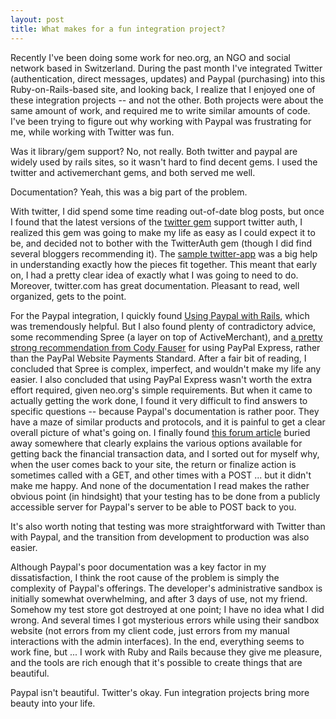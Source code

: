 ```yaml
---
layout: post
title: What makes for a fun integration project?
---
```


Recently I've been doing some work for neo.org, an NGO and social network based in Switzerland. During the past month I've integrated Twitter (authentication, direct messages, updates) and Paypal (purchasing) into this Ruby-on-Rails-based site, and looking back, I realize that I enjoyed one of these integration projects -- and not the other. Both projects were about the same amount of work, and required me to write similar amounts of code. I've been trying to figure out why working with Paypal was frustrating for me, while working with Twitter was fun.

Was it library/gem support? No, not really. Both twitter and paypal are widely used by rails sites, so it wasn't hard to find decent gems. I used the twitter and activemerchant gems, and both served me well.

Documentation? Yeah, this was a big part of the problem.

With twitter, I did spend some time reading out-of-date blog posts, but once I found that the latest versions of the [twitter gem](http://github.com/jnunemaker/twitter) support twitter auth, I realized this gem was going to make my life as easy as I could expect it to be, and decided not to bother with the TwitterAuth gem (though I did find several bloggers recommending it). The [sample twitter-app](http://github.com/jnunemaker/twitter-app/) was a big help in understanding exactly how the pieces fit together. This meant that early on, I had a pretty clear idea of exactly what I was going to need to do. Moreover, twitter.com has great documentation. Pleasant to read, well organized, gets to the point.

For the Paypal integration, I quickly found [Using Paypal with Rails](http://www.fortytwo.gr/blog/14/Using-Paypal-with-Rails), which was tremendously helpful. But I also found plenty of contradictory advice, some recommending Spree (a layer on top of ActiveMerchant), and [a pretty strong recommendation from Cody Fauser](http://www.codyfauser.com/2008/1/17/paypal-express-payments-with-activemerchant) for using PayPal Express, rather than the PayPal Website Payments Standard. After a fair bit of reading, I concluded that Spree is complex, imperfect, and wouldn't make my life any easier. I also concluded that using PayPal Express wasn't worth the extra effort required, given neo.org's simple requirements. But when it came to actually getting the work done, I found it very difficult to find answers to specific questions -- because Paypal's documentation is rather poor. They have a maze of similar products and protocols, and it is painful to get a clear overall picture of what's going on. I finally found [this forum article](http://www.pdncommunity.com/pdn/board/message?board.id=basicpayments&message.id=368) buried away somewhere that clearly explains the various options available for getting back the financial transaction data, and I sorted out for myself why, when the user comes back to your site, the return or finalize action is sometimes called with a GET, and other times with a POST ... but it didn't make me happy. And none of the documentation I read makes the rather obvious point (in hindsight) that your testing has to be done from a publicly accessible server for Paypal's server to be able to POST back to you.

It's also worth noting that testing was more straightforward with Twitter than with Paypal, and the transition from development to production was also easier. 

Although Paypal's poor documentation was a key factor in my dissatisfaction, I think the root cause of the problem is simply the complexity of Paypal's offerings. The developer's administrative sandbox is initially somewhat overwhelming, and after 3 days of use, not my friend. Somehow my test store got destroyed at one point; I have no idea what I did wrong. And several times I got mysterious errors while using their sandbox website (not errors from my client code, just errors from my manual interactions with the admin interfaces). In the end, everything seems to work fine, but ... I work with Ruby and Rails because they give me pleasure, and the tools are rich enough that it's possible to create things that are beautiful. 

Paypal isn't beautiful. Twitter's okay. Fun integration projects bring more beauty into your life.
